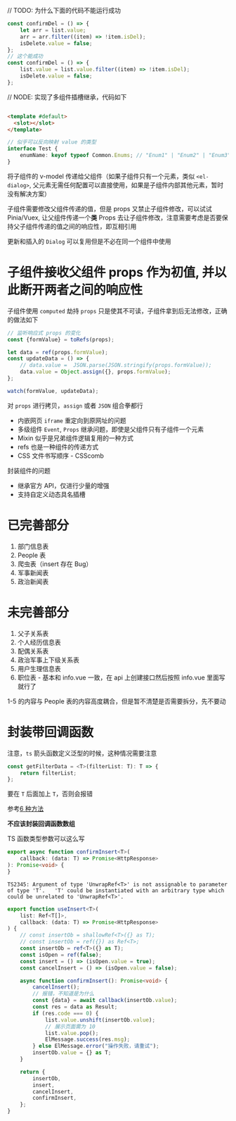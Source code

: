 <!--
 * @Author: your name
 * @Date: 2022-02-17 15:43:34
 * @LastEditTime: 2022-02-23 15:58:16
 * @LastEditors: Please set LastEditors
 * @Description: 打开koroFileHeader查看配置 进行设置: https://github.com/OBKoro1/koro1FileHeader/wiki/%E9%85%8D%E7%BD%AE
 * @FilePath: \database-website\doc\readme.md
-->

// TODO: 为什么下面的代码不能运行成功

```ts
const confirmDel = () => {
    let arr = list.value;
    arr = arr.filter((item) => !item.isDel);
    isDelete.value = false;
};
// 这个能成功
const confirmDel = () => {
    list.value = list.value.filter((item) => !item.isDel);
    isDelete.value = false;
};
```

// NODE: 实现了多组件插槽继承，代码如下

```html

<template #default>
  <slot></slot>
</template>
```

```ts
// 似乎可以反向映射 value 的类型
interface Test {
    enumName: keyof typeof Common.Enums; // "Enum1" | "Enum2" | "Enum3"
}
```

将子组件的 v-model 传递给父组件（如果子组件只有一个元素，类似 `<el-dialog>`, 父元素无需任何配置可以直接使用，如果是子组件内部其他元素，暂时没有解决方案）

子组件需要修改父组件传递的值，但是 props 又禁止子组件修改，可以试试 Pinia/Vuex, 让父组件传递一个**类** Props 去让子组件修改，注意需要考虑是否要保持父子组件传递的值之间的响应性，即互相引用

更新和插入的 `Dialog` 可以复用但是不必在同一个组件中使用

# 子组件接收父组件 props 作为初值, 并以此断开两者之间的响应性

子组件使用 `computed` 劫持 `props` 只是使其不可读，子组件拿到后无法修改，正确的做法如下

```ts
// 监听响应式 props 的变化
const {formValue} = toRefs(props);

let data = ref(props.formValue);
const updateData = () => {
    // data.value =  JSON.parse(JSON.stringify(props.formValue));
    data.value = Object.assign({}, props.formValue);
};

watch(formValue, updateData);
```

对 `props` 进行拷贝，`assign` 或者 `JSON` 组合拳都行

- 内嵌网页 `iframe` 重定向到原网址的问题
- 多级组件 `Event`, `Props` 继承问题，即使是父组件只有子组件一个元素
- Mixin 似乎是兄弟组件逻辑复用的一种方式
- refs 也是一种组件的传递方式
- CSS 文件书写顺序 - CSScomb

封装组件的问题

- 继承官方 API，仅进行少量的增强
- 支持自定义动态具名插槽

# 已完善部分

1. 部门信息表
2. People 表
3. 爬虫表（insert 存在 Bug）
4. 军事新闻表
5. 政治新闻表

# 未完善部分

1. 父子关系表
2. 个人经历信息表
3. 配偶关系表
4. 政治军事上下级关系表
5. 用户生理信息表
6. 职位表 - 基本和 info.vue 一致，在 api 上创建接口然后按照 info.vue 里面写就行了

1-5 的内容与 People 表的内容高度耦合，但是暂不清楚是否需要拆分，先不要动

# 封装带回调函数

注意，`ts` 箭头函数定义泛型的时候，这种情况需要注意

```ts
const getFilterData = <T>(filterList: T): T => {
    return filterList;
};
```

要在 `T` 后面加上 `T`，否则会报错

参考[6 种方法](https://blog.csdn.net/weixin_45389051/article/details/118250554)

**不应该封装回调函数数组**

TS 函数类型参数可以这么写

```typescript
export async function confirmInsert<T>(
    callback: (data: T) => Promise<HttpResponse>
): Promise<void> {
}
```

`TS2345: Argument of type 'UnwrapRef<T>' is not assignable to parameter of type 'T'.   'T' could be instantiated with an arbitrary type which could be unrelated to 'UnwrapRef<T>'.`

```typescript
export function useInsert<T>(
    list: Ref<T[]>,
    callback: (data: T) => Promise<HttpResponse>
) {
    // const insertOb = shallowRef<T>({} as T);
    // const insertOb = ref({}) as Ref<T>;
    const insertOb = ref<T>({} as T);
    const isOpen = ref(false);
    const insert = () => (isOpen.value = true);
    const cancelInsert = () => (isOpen.value = false);

    async function confirmInsert(): Promise<void> {
        cancelInsert();
        // 报错，不知道是为什么
        const {data} = await callback(insertOb.value);
        const res = data as Result;
        if (res.code === 0) {
            list.value.unshift(insertOb.value);
            // 展示页面需为 10
            list.value.pop();
            ElMessage.success(res.msg);
        } else ElMessage.error("操作失败，请重试");
        insertOb.value = {} as T;
    }

    return {
        insertOb,
        insert,
        cancelInsert,
        confirmInsert,
    };
}
```

